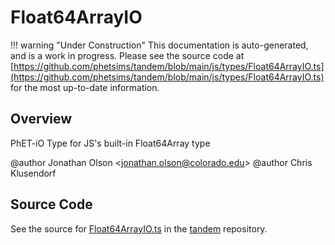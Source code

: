 # Float64ArrayIO

!!! warning "Under Construction"
    This documentation is auto-generated, and is a work in progress. Please see the source code at
    [https://github.com/phetsims/tandem/blob/main/js/types/Float64ArrayIO.ts](https://github.com/phetsims/tandem/blob/main/js/types/Float64ArrayIO.ts) for the most up-to-date information.

## Overview

PhET-iO Type for JS's built-in Float64Array type

@author Jonathan Olson &lt;jonathan.olson@colorado.edu&gt;
@author Chris Klusendorf



## Source Code

See the source for [Float64ArrayIO.ts](https://github.com/phetsims/tandem/blob/main/js/types/Float64ArrayIO.ts) in the [tandem](https://github.com/phetsims/tandem) repository.
